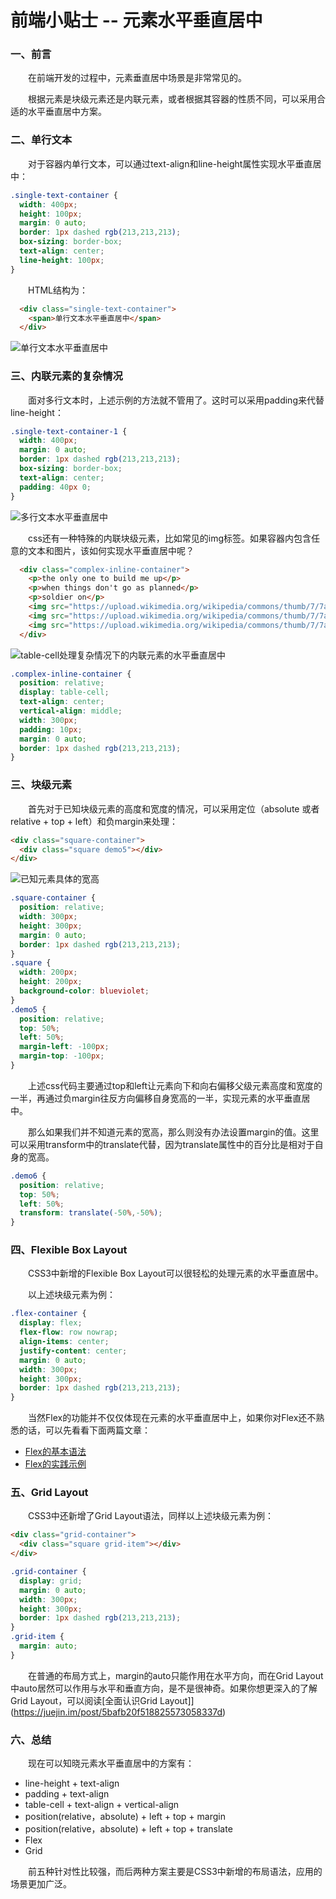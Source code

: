 # 前端小贴士 -- 元素水平垂直居中

### 一、前言

  &emsp;&emsp;在前端开发的过程中，元素垂直居中场景是非常常见的。

  &emsp;&emsp;根据元素是块级元素还是内联元素，或者根据其容器的性质不同，可以采用合适的水平垂直居中方案。

### 二、单行文本

  &emsp;&emsp;对于容器内单行文本，可以通过text-align和line-height属性实现水平垂直居中：

```CSS
.single-text-container {
  width: 400px;
  height: 100px;
  margin: 0 auto;
  border: 1px dashed rgb(213,213,213);
  box-sizing: border-box;
  text-align: center;
  line-height: 100px;
}
```

  &emsp;&emsp;HTML结构为：

```html
  <div class="single-text-container">
    <span>单行文本水平垂直居中</span>
  </div>
```

  ![单行文本水平垂直居中](./单行文本水平垂直居中.png)

### 三、内联元素的复杂情况

  &emsp;&emsp;面对多行文本时，上述示例的方法就不管用了。这时可以采用padding来代替line-height：

```css
.single-text-container-1 {
  width: 400px;
  margin: 0 auto;
  border: 1px dashed rgb(213,213,213);
  box-sizing: border-box;
  text-align: center;
  padding: 40px 0;
}
```

  ![多行文本水平垂直居中](./多行文本水平垂直居中.png)

  &emsp;&emsp;css还有一种特殊的内联块级元素，比如常见的img标签。如果容器内包含任意的文本和图片，该如何实现水平垂直居中呢？

```html
  <div class="complex-inline-container">
    <p>the only one to build me up</p>
    <p>when things don't go as planned</p>
    <p>soldier on</p>
    <img src="https://upload.wikimedia.org/wikipedia/commons/thumb/7/7a/Huskiesatrest.jpg/440px-Huskiesatrest.jpg" width="100px" alt="">
    <img src="https://upload.wikimedia.org/wikipedia/commons/thumb/7/7a/Huskiesatrest.jpg/440px-Huskiesatrest.jpg" width="100px" alt="">
    <img src="https://upload.wikimedia.org/wikipedia/commons/thumb/7/7a/Huskiesatrest.jpg/440px-Huskiesatrest.jpg" width="100px" alt="">
  </div>
```

  ![table-cell处理复杂情况下的内联元素的水平垂直居中](./complex-inline.png)

```css
.complex-inline-container {
  position: relative;
  display: table-cell;
  text-align: center;
  vertical-align: middle;
  width: 300px;
  padding: 10px;
  margin: 0 auto;
  border: 1px dashed rgb(213,213,213);
}
```

### 三、块级元素

  &emsp;&emsp;首先对于已知块级元素的高度和宽度的情况，可以采用定位（absolute 或者 relative + top + left）和负margin来处理：

```html
<div class="square-container">
  <div class="square demo5"></div>
</div>
```

  ![已知元素具体的宽高](./块级元素的水平垂直居中.png)

```css
.square-container {
  position: relative;
  width: 300px;
  height: 300px;
  margin: 0 auto;
  border: 1px dashed rgb(213,213,213);
}
.square {
  width: 200px;
  height: 200px;
  background-color: blueviolet;
}
.demo5 {
  position: relative;
  top: 50%;
  left: 50%;
  margin-left: -100px;
  margin-top: -100px;
}
```

  &emsp;&emsp;上述css代码主要通过top和left让元素向下和向右偏移父级元素高度和宽度的一半，再通过负margin往反方向偏移自身宽高的一半，实现元素的水平垂直居中。

  &emsp;&emsp;那么如果我们并不知道元素的宽高，那么则没有办法设置margin的值。这里可以采用transform中的translate代替，因为translate属性中的百分比是相对于自身的宽高。

```css
.demo6 {
  position: relative;
  top: 50%;
  left: 50%;
  transform: translate(-50%,-50%);
}
```

### 四、Flexible Box Layout

  &emsp;&emsp;CSS3中新增的Flexible Box Layout可以很轻松的处理元素的水平垂直居中。

  &emsp;&emsp;以上述块级元素为例：

```css
.flex-container {
  display: flex;
  flex-flow: row nowrap;
  align-items: center;
  justify-content: center;
  margin: 0 auto;
  width: 300px;
  height: 300px;
  border: 1px dashed rgb(213,213,213);
}
```

  &emsp;&emsp;当然Flex的功能并不仅仅体现在元素的水平垂直居中上，如果你对Flex还不熟悉的话，可以先看看下面两篇文章：
  - [Flex的基本语法](http://www.ruanyifeng.com/blog/2015/07/flex-grammar.html)
  - [Flex的实践示例](http://www.ruanyifeng.com/blog/2015/07/flex-examples.html)

### 五、Grid Layout

  &emsp;&emsp;CSS3中还新增了Grid Layout语法，同样以上述块级元素为例：

```html
<div class="grid-container">
  <div class="square grid-item"></div>
</div>
```

```css
.grid-container {
  display: grid;
  margin: 0 auto;
  width: 300px;
  height: 300px;
  border: 1px dashed rgb(213,213,213);
}
.grid-item {
  margin: auto;
}
```

  &emsp;&emsp;在普通的布局方式上，margin的auto只能作用在水平方向，而在Grid Layout中auto居然可以作用与水平和垂直方向，是不是很神奇。如果你想更深入的了解Grid Layout，可以阅读[全面认识Grid Layout]](https://juejin.im/post/5bafb20f518825573058337d)

### 六、总结

  &emsp;&emsp;现在可以知晓元素水平垂直居中的方案有：

  - line-height + text-align
  - padding + text-align
  - table-cell + text-align + vertical-align
  - position(relative，absolute) + left + top + margin
  - position(relative，absolute) + left + top + translate
  - Flex
  - Grid

  &emsp;&emsp;前五种针对性比较强，而后两种方案主要是CSS3中新增的布局语法，应用的场景更加广泛。